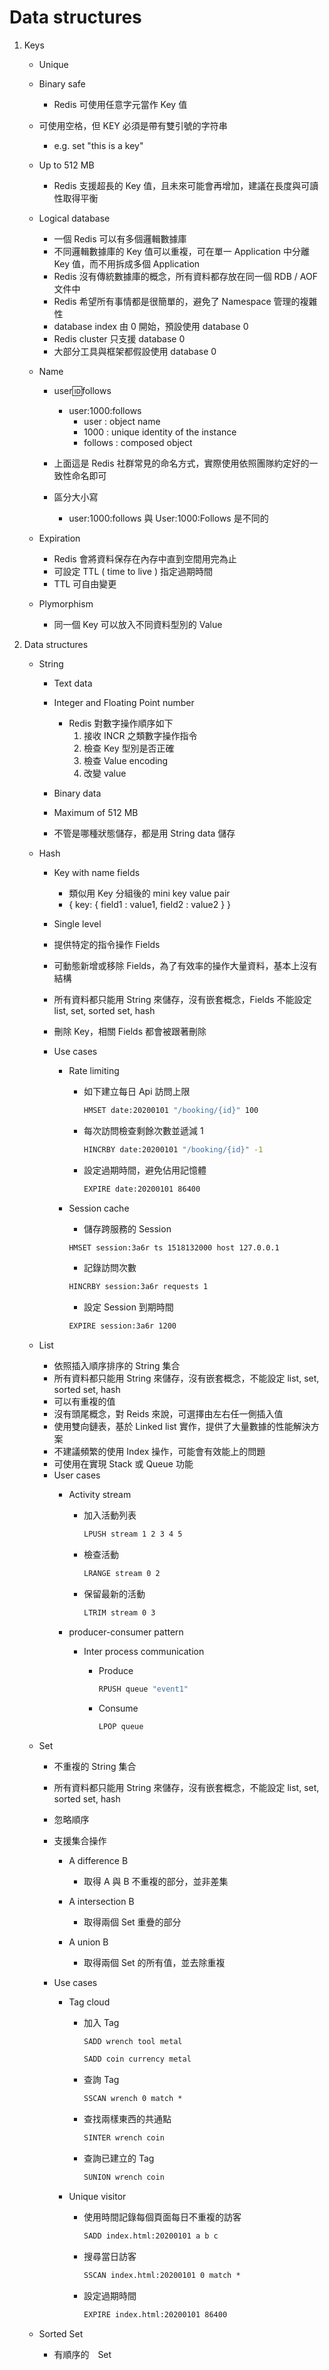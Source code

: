 # Data structures

1. Keys
    - Unique
    - Binary safe
        - Redis 可使用任意字元當作 Key 值

    - 可使用空格，但 KEY 必須是帶有雙引號的字符串
        - e.g. set "this is a key"

    - Up to 512 MB
        - Redis 支援超長的 Key 值，且未來可能會再增加，建議在長度與可讀性取得平衡

    - Logical database
        - 一個 Redis 可以有多個邏輯數據庫
        - 不同邏輯數據庫的 Key 值可以重複，可在單一 Application 中分離 Key 值，而不用拆成多個 Application
        - Redis 沒有傳統數據庫的概念，所有資料都存放在同一個 RDB / AOF 文件中
        - Redis 希望所有事情都是很簡單的，避免了 Namespace 管理的複雜性
        - database index 由 0 開始，預設使用 database 0
        - Redis cluster 只支援 database 0
        - 大部分工具與框架都假設使用 database 0

    - Name
        - user:id:follows
            - user:1000:follows
                - user : object name
                - 1000 : unique identity of the instance
                - follows : composed object
        
        - 上面這是 Redis 社群常見的命名方式，實際使用依照團隊約定好的一致性命名即可
        - 區分大小寫
            - user:1000:follows 與 User:1000:Follows 是不同的

    - Expiration
        - Redis 會將資料保存在內存中直到空間用完為止
        - 可設定 TTL ( time to live ) 指定過期時間
        - TTL 可自由變更

    - Plymorphism
        - 同一個 Key 可以放入不同資料型別的 Value

2. Data structures
    - String
        - Text data
        - Integer and Floating Point number
            - Redis 對數字操作順序如下
                1. 接收 INCR 之類數字操作指令
                2. 檢查 Key 型別是否正確
                3. 檢查 Value encoding
                4. 改變 value

        - Binary data
        - Maximum of 512 MB
        - 不管是哪種狀態儲存，都是用 String data 儲存

    - Hash
        - Key with name fields
            - 類似用 Key 分組後的 mini key value pair
            - { key: { field1 : value1, field2 : value2 } }

        - Single level
        - 提供特定的指令操作 Fields
        - 可動態新增或移除 Fields，為了有效率的操作大量資料，基本上沒有結構
        - 所有資料都只能用 String 來儲存，沒有嵌套概念，Fields 不能設定 list, set, sorted set, hash
        - 刪除 Key，相關 Fields 都會被跟著刪除
        - Use cases
            - Rate limiting
                - 如下建立每日 Api 訪問上限

                    ```cmd
                    HMSET date:20200101 "/booking/{id}" 100
                    ```

                - 每次訪問檢查剩餘次數並遞減 1

                    ```cmd
                    HINCRBY date:20200101 "/booking/{id}" -1
                    ```

                - 設定過期時間，避免佔用記憶體

                    ```cmd
                    EXPIRE date:20200101 86400
                    ```

            - Session cache
                - 儲存跨服務的 Session

                ```cmd
                HMSET session:3a6r ts 1518132000 host 127.0.0.1
                ```

                - 記錄訪問次數

                ```cmd
                HINCRBY session:3a6r requests 1
                ```

                - 設定 Session 到期時間

                ```cmd
                EXPIRE session:3a6r 1200
                ```

    - List
        - 依照插入順序排序的 String 集合
        - 所有資料都只能用 String 來儲存，沒有嵌套概念，不能設定 list, set, sorted set, hash
        - 可以有重複的值
        - 沒有頭尾概念，對 Reids 來說，可選擇由左右任一側插入值
        - 使用雙向鏈表，基於 Linked list 實作，提供了大量數據的性能解決方案
        - 不建議頻繁的使用 Index 操作，可能會有效能上的問題
        - 可使用在實現 Stack 或 Queue 功能
        - User cases
            - Activity stream
                - 加入活動列表

                    ```cmd
                    LPUSH stream 1 2 3 4 5
                    ```

                - 檢查活動

                    ```cmd
                    LRANGE stream 0 2
                    ```

                - 保留最新的活動

                    ```cmd
                    LTRIM stream 0 3
                    ```

            - producer-consumer pattern
                - Inter process communication
                    - Produce

                        ```cmd
                        RPUSH queue "event1"
                        ```
                    - Consume

                        ```cmd
                        LPOP queue
                        ```

    - Set
        - 不重複的 String 集合
        - 所有資料都只能用 String 來儲存，沒有嵌套概念，不能設定 list, set, sorted set, hash
        - 忽略順序
        - 支援集合操作
            - A difference B
                - 取得 A 與 B 不重複的部分，並非差集

            - A intersection B
                - 取得兩個 Set 重疊的部分

            - A union B
                - 取得兩個 Set 的所有值，並去除重複
        
        - Use cases
            - Tag cloud
                - 加入 Tag

                    ```cmd
                    SADD wrench tool metal

                    SADD coin currency metal
                    ```

                - 查詢 Tag

                    ```cmd
                    SSCAN wrench 0 match *
                    ```

                - 查找兩樣東西的共通點

                    ```cmd
                    SINTER wrench coin
                    ```

                - 查詢已建立的 Tag

                    ```cmd
                    SUNION wrench coin
                    ```

            - Unique visitor
                - 使用時間記錄每個頁面每日不重複的訪客

                    ```cmd
                    SADD index.html:20200101 a b c
                    ```

                - 搜尋當日訪客

                    ```cmd
                    SSCAN index.html:20200101 0 match *
                    ```

                - 設定過期時間

                    ```cmd
                    EXPIRE index.html:20200101 86400
                    ```

    - Sorted Set
        - 有順序的　Set
